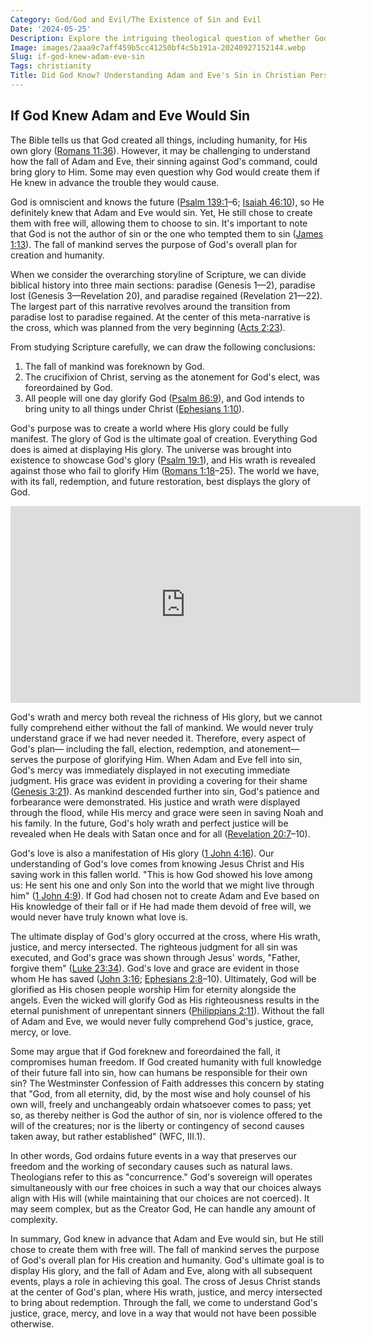 ```yaml
---
Category: God/God and Evil/The Existence of Sin and Evil
Date: '2024-05-25'
Description: Explore the intriguing theological question of whether God knew Adam and Eve would sin, delving into the concept of divine omniscience and human free will. Discover how this topic challenges traditional beliefs and interpretations.
Image: images/2aaa9c7aff459b5cc41250bf4c5b191a-20240927152144.webp
Slug: if-god-knew-adam-eve-sin
Tags: christianity
Title: Did God Know? Understanding Adam and Eve's Sin in Christian Perspective
---
```


## If God Knew Adam and Eve Would Sin

The Bible tells us that God created all things, including humanity, for His own glory ([Romans 11:36](https://www.bibleref.com/Romans/11/Romans-11-36.html)). However, it may be challenging to understand how the fall of Adam and Eve, their sinning against God's command, could bring glory to Him. Some may even question why God would create them if He knew in advance the trouble they would cause.

God is omniscient and knows the future ([Psalm 139:1](https://www.bibleref.com/Psalm/139/Psalm-139-1.html)–6; [Isaiah 46:10](https://www.bibleref.com/Isaiah/46/Isaiah-46-10.html)), so He definitely knew that Adam and Eve would sin. Yet, He still chose to create them with free will, allowing them to choose to sin. It's important to note that God is not the author of sin or the one who tempted them to sin ([James 1:13](https://www.bibleref.com/James/1/James-1-13.html)). The fall of mankind serves the purpose of God's overall plan for creation and humanity.

When we consider the overarching storyline of Scripture, we can divide biblical history into three main sections: paradise (Genesis 1—2), paradise lost (Genesis 3—Revelation 20), and paradise regained (Revelation 21—22). The largest part of this narrative revolves around the transition from paradise lost to paradise regained. At the center of this meta-narrative is the cross, which was planned from the very beginning ([Acts 2:23](https://www.bibleref.com/Acts/2/Acts-2-23.html)).

From studying Scripture carefully, we can draw the following conclusions:

1. The fall of mankind was foreknown by God.
2. The crucifixion of Christ, serving as the atonement for God's elect, was foreordained by God.
3. All people will one day glorify God ([Psalm 86:9](https://www.bibleref.com/Psalm/86/Psalm-86-9.html)), and God intends to bring unity to all things under Christ ([Ephesians 1:10](https://www.bibleref.com/Ephesians/1/Ephesians-1-10.html)).

God's purpose was to create a world where His glory could be fully manifest. The glory of God is the ultimate goal of creation. Everything God does is aimed at displaying His glory. The universe was brought into existence to showcase God's glory ([Psalm 19:1](https://www.bibleref.com/Psalm/19/Psalm-19-1.html)), and His wrath is revealed against those who fail to glorify Him ([Romans 1:18](https://www.bibleref.com/Romans/1/Romans-1-18.html)–25). The world we have, with its fall, redemption, and future restoration, best displays the glory of God.


<iframe width="560" height="315" src="https://www.youtube.com/embed/iIblBQoVME0" frameborder="0" allow="autoplay; encrypted-media" allowfullscreen></iframe>


God's wrath and mercy both reveal the richness of His glory, but we cannot fully comprehend either without the fall of mankind. We would never truly understand grace if we had never needed it. Therefore, every aspect of God's plan— including the fall, election, redemption, and atonement— serves the purpose of glorifying Him. When Adam and Eve fell into sin, God's mercy was immediately displayed in not executing immediate judgment. His grace was evident in providing a covering for their shame ([Genesis 3:21](https://www.bibleref.com/Genesis/3/Genesis-3-21.html)). As mankind descended further into sin, God's patience and forbearance were demonstrated. His justice and wrath were displayed through the flood, while His mercy and grace were seen in saving Noah and his family. In the future, God's holy wrath and perfect justice will be revealed when He deals with Satan once and for all ([Revelation 20:7](https://www.bibleref.com/Revelation/20/Revelation-20-7.html)–10).

God's love is also a manifestation of His glory ([1 John 4:16](https://www.bibleref.com/1-John/4/1-John-4-16.html)). Our understanding of God's love comes from knowing Jesus Christ and His saving work in this fallen world. "This is how God showed his love among us: He sent his one and only Son into the world that we might live through him" ([1 John 4:9](https://www.bibleref.com/1-John/4/1-John-4-9.html)). If God had chosen not to create Adam and Eve based on His knowledge of their fall or if He had made them devoid of free will, we would never have truly known what love is.

The ultimate display of God's glory occurred at the cross, where His wrath, justice, and mercy intersected. The righteous judgment for all sin was executed, and God's grace was shown through Jesus' words, "Father, forgive them" ([Luke 23:34](https://www.bibleref.com/Luke/23/Luke-23-34.html)). God's love and grace are evident in those whom He has saved ([John 3:16](https://www.bibleref.com/John/3/John-3-16.html); [Ephesians 2:8](https://www.bibleref.com/Ephesians/2/Ephesians-2-8.html)–10). Ultimately, God will be glorified as His chosen people worship Him for eternity alongside the angels. Even the wicked will glorify God as His righteousness results in the eternal punishment of unrepentant sinners ([Philippians 2:11](https://www.bibleref.com/Philippians/2/Philippians-2-11.html)). Without the fall of Adam and Eve, we would never fully comprehend God's justice, grace, mercy, or love.

Some may argue that if God foreknew and foreordained the fall, it compromises human freedom. If God created humanity with full knowledge of their future fall into sin, how can humans be responsible for their own sin? The Westminster Confession of Faith addresses this concern by stating that "God, from all eternity, did, by the most wise and holy counsel of his own will, freely and unchangeably ordain whatsoever comes to pass; yet so, as thereby neither is God the author of sin, nor is violence offered to the will of the creatures; nor is the liberty or contingency of second causes taken away, but rather established" (WFC, III.1).

In other words, God ordains future events in a way that preserves our freedom and the working of secondary causes such as natural laws. Theologians refer to this as "concurrence." God's sovereign will operates simultaneously with our free choices in such a way that our choices always align with His will (while maintaining that our choices are not coerced). It may seem complex, but as the Creator God, He can handle any amount of complexity.

In summary, God knew in advance that Adam and Eve would sin, but He still chose to create them with free will. The fall of mankind serves the purpose of God's overall plan for His creation and humanity. God's ultimate goal is to display His glory, and the fall of Adam and Eve, along with all subsequent events, plays a role in achieving this goal. The cross of Jesus Christ stands at the center of God's plan, where His wrath, justice, and mercy intersected to bring about redemption. Through the fall, we come to understand God's justice, grace, mercy, and love in a way that would not have been possible otherwise.